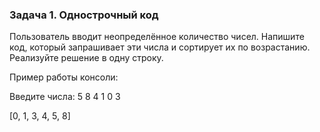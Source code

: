 ### Задача 1. Однострочный код

Пользователь вводит неопределённое количество чисел. Напишите код, который запрашивает эти числа и сортирует их по
возрастанию. Реализуйте решение в одну строку.

Пример работы консоли:

Введите числа: 5 8 4 1 0 3

[0, 1, 3, 4, 5, 8]